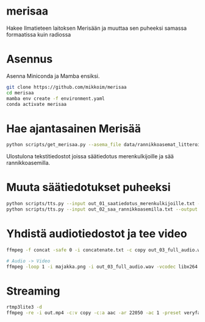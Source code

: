 # merisaa
Hakee Ilmatieteen laitoksen Merisään ja muuttaa sen puheeksi samassa formaatissa kuin radiossa

# Asennus

Asenna Miniconda ja Mamba ensiksi.

```bash
git clone https://github.com/mikkoim/merisaa
cd merisaa
mamba env create -f environment.yaml
conda activate merisaa
```


# Hae ajantasainen Merisää 
 
```bash
python scripts/get_merisaa.py --asema_file data/rannikkoasemat_litteroitu.txt
```
Ulostulona tekstitiedostot joissa säätiedotus merenkulkijoille ja sää rannikkoasemilla.

# Muuta säätiedotukset puheeksi
```bash
python scripts/tts.py --input out_01_saatiedotus_merenkulkijoille.txt --output out_01_saatiedotus_merenkulkijoille.wav
python scripts/tts.py --input out_02_saa_rannikkoasemilla.txt --output out_02_saa_rannikkoasemilla.wav
```

# Yhdistä audiotiedostot ja tee video
```bash
ffmpeg -f concat -safe 0 -i concatenate.txt -c copy out_03_full_audio.wav

# Audio -> Video 
ffmpeg -loop 1 -i majakka.png -i out_03_full_audio.wav -vcodec libx264 -shortest out.mp4
```

# Streaming
```bash
rtmp3lite3 -d
ffmpeg -re -i out.mp4 -c:v copy -c:a aac -ar 22050 -ac 1 -preset veryfast -f flv rtmp://localhost/stream
```